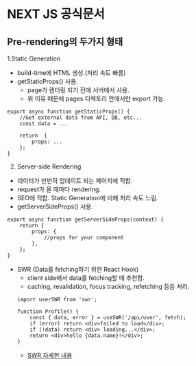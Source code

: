 # NEXT JS 공식문서

## Pre-rendering의 두가지 형태
1.Static Generation
- build-time에 HTML 생성.(처리 속도 빠름)
- getStaticProps() 사용.
    - page가 렌더링 되기 전에 서버에서 사용.
    - 위 이유 때문에 pages 디렉토리 안에서만 export 가능.
```
export async function getStaticProps() {
    //Get external data from API, DB, etc...
    const data = ...

    return  {
        props: ...
    };
}
```



2. Server-side Rendering
- 데이터가 빈번히 업데이트 되는 페이지에 적합.
- request가 올 때마다 rendering.
- SEO에 적합. Static Generation에 비해 처리 속도 느림.
- getServerSideProps() 사용.
```
export async function getServerSideProps(context) {
    return {
        props: {
            //props for your component            
        },
    };
}
```

- SWR (Data를 fetching하기 위한 React Hook)
    - client side에서 data를 fetching할 때 추천함.
    - caching, revalidation, focus tracking, refetching 등등 처리.
    ```
    import userSWR from 'swr';

    function Profile() {
        const { data, error } = useSWR('/api/user', fetch);
        if (error) return <div>failed to load</div>;
        if (!data) return <div> loading...</div>;
        return <div>hello {data.name}!</div>;
    }
    ```
    - [SWR 자세한 내용](https://swr.vercel.app/ko)

